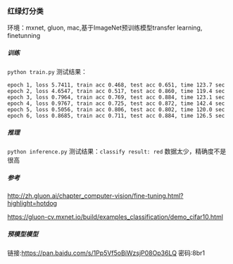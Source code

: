 ### 红绿灯分类
环境：mxnet, gluon, mac,基于ImageNet预训练模型transfer learning, finetunning
##### 训练
```python train.py```
测试结果：
```
epoch 1, loss 5.7411, train acc 0.468, test acc 0.651, time 123.7 sec
epoch 2, loss 4.6547, train acc 0.517, test acc 0.860, time 119.4 sec
epoch 3, loss 0.7964, train acc 0.769, test acc 0.884, time 123.1 sec
epoch 4, loss 0.9767, train acc 0.725, test acc 0.872, time 142.4 sec
epoch 5, loss 0.5056, train acc 0.806, test acc 0.802, time 120.0 sec
epoch 6, loss 0.8685, train acc 0.711, test acc 0.884, time 126.5 sec
```
##### 推理
```python inference.py```
测试结果：```classify result: red```
数据太少，精确度不是很高

##### 参考

http://zh.gluon.ai/chapter_computer-vision/fine-tuning.html?highlight=hotdog

https://gluon-cv.mxnet.io/build/examples_classification/demo_cifar10.html

##### 预模型模型

链接:https://pan.baidu.com/s/1Pp5Vf5oBiWzsjP08Op36LQ  密码:8br1

